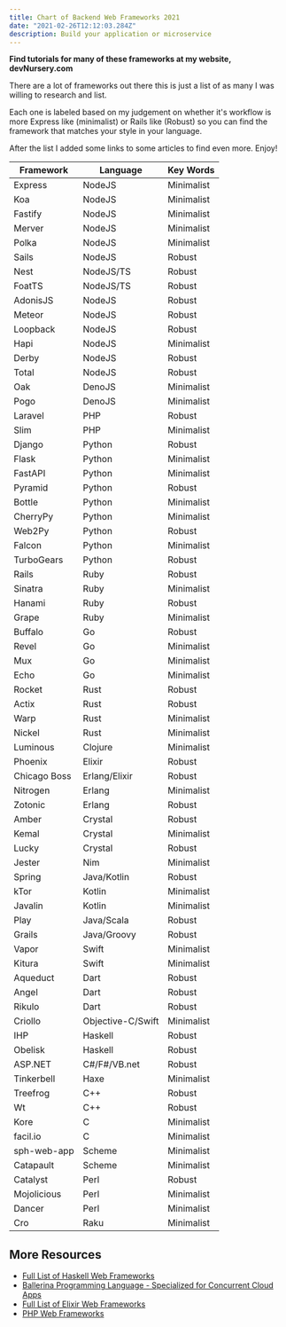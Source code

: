 ```yaml
---
title: Chart of Backend Web Frameworks 2021
date: "2021-02-26T12:12:03.284Z"
description: Build your application or microservice
---
```


**Find tutorials for many of these frameworks at my website, devNursery.com**

There are a lot of frameworks out there this is just a list of as many I was willing to research and list.

Each one is labeled based on my judgement on whether it's workflow is more Express like (minimalist) or Rails like (Robust) so you can find the framework that matches your style in your language.

After the list I added some links to some articles to find even more. Enjoy!

| Framework    | Language          | Key Words  |
| ------------ | ----------------- | ---------- |
| Express      | NodeJS            | Minimalist |
| Koa          | NodeJS            | Minimalist |
| Fastify      | NodeJS            | Minimalist |
| Merver       | NodeJS            | Minimalist |
| Polka        | NodeJS            | Minimalist |
| Sails        | NodeJS            | Robust     |
| Nest         | NodeJS/TS         | Robust     |
| FoatTS       | NodeJS/TS         | Robust     |
| AdonisJS     | NodeJS            | Robust     |
| Meteor       | NodeJS            | Robust     |
| Loopback     | NodeJS            | Robust     |
| Hapi         | NodeJS            | Minimalist |
| Derby        | NodeJS            | Robust     |
| Total        | NodeJS            | Robust     |
| Oak          | DenoJS            | Minimalist |
| Pogo         | DenoJS            | Minimalist |
| Laravel      | PHP               | Robust     |
| Slim         | PHP               | Minimalist |
| Django       | Python            | Robust     |
| Flask        | Python            | Minimalist |
| FastAPI      | Python            | Minimalist |
| Pyramid      | Python            | Robust     |
| Bottle       | Python            | Minimalist |
| CherryPy     | Python            | Minimalist |
| Web2Py       | Python            | Robust     |
| Falcon       | Python            | Minimalist |
| TurboGears   | Python            | Robust     |
| Rails        | Ruby              | Robust     |
| Sinatra      | Ruby              | Minimalist |
| Hanami       | Ruby              | Robust     |
| Grape        | Ruby              | Minimalist |
| Buffalo      | Go                | Robust     |
| Revel        | Go                | Minimalist |
| Mux          | Go                | Minimalist |
| Echo         | Go                | Minimalist |
| Rocket       | Rust              | Robust     |
| Actix        | Rust              | Robust     |
| Warp         | Rust              | Minimalist |
| Nickel       | Rust              | Minimalist |
| Luminous     | Clojure           | Minimalist |
| Phoenix      | Elixir            | Robust     |
| Chicago Boss | Erlang/Elixir     | Robust     |
| Nitrogen     | Erlang            | Minimalist |
| Zotonic      | Erlang            | Robust     |
| Amber        | Crystal           | Robust     |
| Kemal        | Crystal           | Minimalist |
| Lucky        | Crystal           | Robust     |
| Jester       | Nim               | Minimalist |
| Spring       | Java/Kotlin       | Robust     |
| kTor         | Kotlin            | Minimalist |
| Javalin      | Kotlin            | Minimalist |
| Play         | Java/Scala        | Robust     |
| Grails       | Java/Groovy       | Robust     |
| Vapor        | Swift             | Minimalist |
| Kitura       | Swift             | Minimalist |
| Aqueduct     | Dart              | Robust     |
| Angel        | Dart              | Robust     |
| Rikulo       | Dart              | Robust     |
| Criollo      | Objective-C/Swift | Minimalist |
| IHP          | Haskell           | Robust     |
| Obelisk      | Haskell           | Robust     |
| ASP.NET      | C#/F#/VB.net      | Robust     |
| Tinkerbell   | Haxe              | Minimalist |
| Treefrog     | C++               | Robust     |
| Wt           | C++               | Robust     |
| Kore         | C                 | Minimalist |
| facil.io     | C                 | Minimalist |
| sph-web-app  | Scheme            | Minimalist |
| Catapault    | Scheme            | Minimalist |
| Catalyst     | Perl              | Robust     |
| Mojolicious  | Perl              | Minimalist |
| Dancer       | Perl              | Minimalist |
| Cro          | Raku              | Minimalist |

## More Resources

- [Full List of Haskell Web Frameworks](https://wiki.haskell.org/Web/Frameworks)
- [Ballerina Programming Language - Specialized for Concurrent Cloud Apps](https://ballerina.io/)
- [Full List of Elixir Web Frameworks](https://nordicapis.com/13-frameworks-for-building-apis-in-elixir/)
- [PHP Web Frameworks](https://kinsta.com/blog/php-frameworks/)

